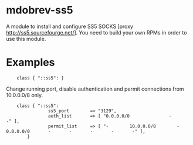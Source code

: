 # mdobrev-ss5 #

A module to install and configure SS5 SOCKS [proxy http://ss5.sourcefourge.net/]. You need to build your own RPMs
in order to use this module.

# Examples #

```puppet
	class { "::ss5": }
```

Change running port, disable authentication and permit connections from 10.0.0.0/8 only.

```puppet
	class { "::ss5":
                ss5_port        => "3129",
                auth_list       => [ "0.0.0.0/0               -               -" ],
                permit_list     => [ "-        10.0.0.0/8        -       0.0.0.0/0       -       -       -       -       -" ],
        }
```
